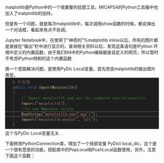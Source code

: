 matplotlib是Python中的一个很重要的绘图工具，MICAPS4的Python工具箱中也加入了matplotlib的加持。

但是有一个问题，就是每次matplotlib中，每次调用show函数的时候，都会弹出一个对话框，看起来有点不协调。

Jupyter Notebook中，在使用了“神奇的"%matplotlib inline以后，所有的图片都是直接在“输出”栏中进行显示的，查询相关资料以后，发现这条语句是IPython 环境中定义的内置函数，由于我们M4中的Python编辑器是自定义的网页，所以暂时不考虑IPython特制的这个内置函数

换一个思路解决问题，是使用PyDic Local变量。首先改变matplotlib的输出图片类型，![](/assets/1.PNG)这个与PyDic Local变量无关.

下面修改PythonConnection类，增加了一个局部变量 PyDict local\_dic，这个是一个很有意思的功能，搭配类中的PopLocal和PushLocal函数使用，另外，注意下面这个函数：



